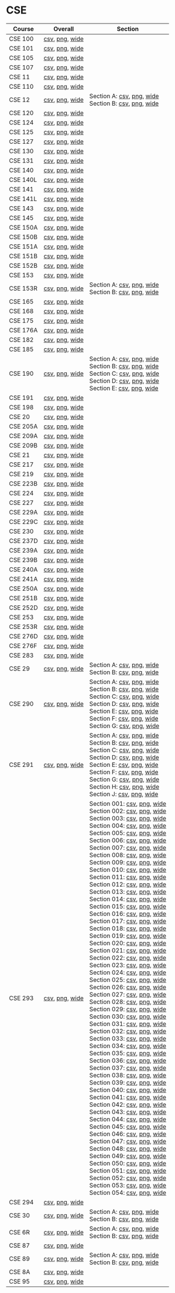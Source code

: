# CSE

| Course | Overall | Section |
| ------ | ------- | ------- |
| CSE 100 | [csv](https://github.com/UCSD-Historical-Enrollment-Data/2025Spring/blob/main/overall/CSE%20100.csv), [png](https://raw.githubusercontent.com/UCSD-Historical-Enrollment-Data/2025Spring/main/plot_overall/CSE%20100.png), [wide](https://raw.githubusercontent.com/UCSD-Historical-Enrollment-Data/2025Spring/main/plot_overall_wide/CSE%20100.png) |  |
| CSE 101 | [csv](https://github.com/UCSD-Historical-Enrollment-Data/2025Spring/blob/main/overall/CSE%20101.csv), [png](https://raw.githubusercontent.com/UCSD-Historical-Enrollment-Data/2025Spring/main/plot_overall/CSE%20101.png), [wide](https://raw.githubusercontent.com/UCSD-Historical-Enrollment-Data/2025Spring/main/plot_overall_wide/CSE%20101.png) |  |
| CSE 105 | [csv](https://github.com/UCSD-Historical-Enrollment-Data/2025Spring/blob/main/overall/CSE%20105.csv), [png](https://raw.githubusercontent.com/UCSD-Historical-Enrollment-Data/2025Spring/main/plot_overall/CSE%20105.png), [wide](https://raw.githubusercontent.com/UCSD-Historical-Enrollment-Data/2025Spring/main/plot_overall_wide/CSE%20105.png) |  |
| CSE 107 | [csv](https://github.com/UCSD-Historical-Enrollment-Data/2025Spring/blob/main/overall/CSE%20107.csv), [png](https://raw.githubusercontent.com/UCSD-Historical-Enrollment-Data/2025Spring/main/plot_overall/CSE%20107.png), [wide](https://raw.githubusercontent.com/UCSD-Historical-Enrollment-Data/2025Spring/main/plot_overall_wide/CSE%20107.png) |  |
| CSE 11 | [csv](https://github.com/UCSD-Historical-Enrollment-Data/2025Spring/blob/main/overall/CSE%2011.csv), [png](https://raw.githubusercontent.com/UCSD-Historical-Enrollment-Data/2025Spring/main/plot_overall/CSE%2011.png), [wide](https://raw.githubusercontent.com/UCSD-Historical-Enrollment-Data/2025Spring/main/plot_overall_wide/CSE%2011.png) |  |
| CSE 110 | [csv](https://github.com/UCSD-Historical-Enrollment-Data/2025Spring/blob/main/overall/CSE%20110.csv), [png](https://raw.githubusercontent.com/UCSD-Historical-Enrollment-Data/2025Spring/main/plot_overall/CSE%20110.png), [wide](https://raw.githubusercontent.com/UCSD-Historical-Enrollment-Data/2025Spring/main/plot_overall_wide/CSE%20110.png) |  |
| CSE 12 | [csv](https://github.com/UCSD-Historical-Enrollment-Data/2025Spring/blob/main/overall/CSE%2012.csv), [png](https://raw.githubusercontent.com/UCSD-Historical-Enrollment-Data/2025Spring/main/plot_overall/CSE%2012.png), [wide](https://raw.githubusercontent.com/UCSD-Historical-Enrollment-Data/2025Spring/main/plot_overall_wide/CSE%2012.png) | Section A: [csv](https://github.com/UCSD-Historical-Enrollment-Data/2025Spring/blob/main/section/CSE%2012_A.csv), [png](https://raw.githubusercontent.com/UCSD-Historical-Enrollment-Data/2025Spring/main/plot_section/CSE%2012_A.png), [wide](https://raw.githubusercontent.com/UCSD-Historical-Enrollment-Data/2025Spring/main/plot_section_wide/CSE%2012_A.png)<br>Section B: [csv](https://github.com/UCSD-Historical-Enrollment-Data/2025Spring/blob/main/section/CSE%2012_B.csv), [png](https://raw.githubusercontent.com/UCSD-Historical-Enrollment-Data/2025Spring/main/plot_section/CSE%2012_B.png), [wide](https://raw.githubusercontent.com/UCSD-Historical-Enrollment-Data/2025Spring/main/plot_section_wide/CSE%2012_B.png) |
| CSE 120 | [csv](https://github.com/UCSD-Historical-Enrollment-Data/2025Spring/blob/main/overall/CSE%20120.csv), [png](https://raw.githubusercontent.com/UCSD-Historical-Enrollment-Data/2025Spring/main/plot_overall/CSE%20120.png), [wide](https://raw.githubusercontent.com/UCSD-Historical-Enrollment-Data/2025Spring/main/plot_overall_wide/CSE%20120.png) |  |
| CSE 124 | [csv](https://github.com/UCSD-Historical-Enrollment-Data/2025Spring/blob/main/overall/CSE%20124.csv), [png](https://raw.githubusercontent.com/UCSD-Historical-Enrollment-Data/2025Spring/main/plot_overall/CSE%20124.png), [wide](https://raw.githubusercontent.com/UCSD-Historical-Enrollment-Data/2025Spring/main/plot_overall_wide/CSE%20124.png) |  |
| CSE 125 | [csv](https://github.com/UCSD-Historical-Enrollment-Data/2025Spring/blob/main/overall/CSE%20125.csv), [png](https://raw.githubusercontent.com/UCSD-Historical-Enrollment-Data/2025Spring/main/plot_overall/CSE%20125.png), [wide](https://raw.githubusercontent.com/UCSD-Historical-Enrollment-Data/2025Spring/main/plot_overall_wide/CSE%20125.png) |  |
| CSE 127 | [csv](https://github.com/UCSD-Historical-Enrollment-Data/2025Spring/blob/main/overall/CSE%20127.csv), [png](https://raw.githubusercontent.com/UCSD-Historical-Enrollment-Data/2025Spring/main/plot_overall/CSE%20127.png), [wide](https://raw.githubusercontent.com/UCSD-Historical-Enrollment-Data/2025Spring/main/plot_overall_wide/CSE%20127.png) |  |
| CSE 130 | [csv](https://github.com/UCSD-Historical-Enrollment-Data/2025Spring/blob/main/overall/CSE%20130.csv), [png](https://raw.githubusercontent.com/UCSD-Historical-Enrollment-Data/2025Spring/main/plot_overall/CSE%20130.png), [wide](https://raw.githubusercontent.com/UCSD-Historical-Enrollment-Data/2025Spring/main/plot_overall_wide/CSE%20130.png) |  |
| CSE 131 | [csv](https://github.com/UCSD-Historical-Enrollment-Data/2025Spring/blob/main/overall/CSE%20131.csv), [png](https://raw.githubusercontent.com/UCSD-Historical-Enrollment-Data/2025Spring/main/plot_overall/CSE%20131.png), [wide](https://raw.githubusercontent.com/UCSD-Historical-Enrollment-Data/2025Spring/main/plot_overall_wide/CSE%20131.png) |  |
| CSE 140 | [csv](https://github.com/UCSD-Historical-Enrollment-Data/2025Spring/blob/main/overall/CSE%20140.csv), [png](https://raw.githubusercontent.com/UCSD-Historical-Enrollment-Data/2025Spring/main/plot_overall/CSE%20140.png), [wide](https://raw.githubusercontent.com/UCSD-Historical-Enrollment-Data/2025Spring/main/plot_overall_wide/CSE%20140.png) |  |
| CSE 140L | [csv](https://github.com/UCSD-Historical-Enrollment-Data/2025Spring/blob/main/overall/CSE%20140L.csv), [png](https://raw.githubusercontent.com/UCSD-Historical-Enrollment-Data/2025Spring/main/plot_overall/CSE%20140L.png), [wide](https://raw.githubusercontent.com/UCSD-Historical-Enrollment-Data/2025Spring/main/plot_overall_wide/CSE%20140L.png) |  |
| CSE 141 | [csv](https://github.com/UCSD-Historical-Enrollment-Data/2025Spring/blob/main/overall/CSE%20141.csv), [png](https://raw.githubusercontent.com/UCSD-Historical-Enrollment-Data/2025Spring/main/plot_overall/CSE%20141.png), [wide](https://raw.githubusercontent.com/UCSD-Historical-Enrollment-Data/2025Spring/main/plot_overall_wide/CSE%20141.png) |  |
| CSE 141L | [csv](https://github.com/UCSD-Historical-Enrollment-Data/2025Spring/blob/main/overall/CSE%20141L.csv), [png](https://raw.githubusercontent.com/UCSD-Historical-Enrollment-Data/2025Spring/main/plot_overall/CSE%20141L.png), [wide](https://raw.githubusercontent.com/UCSD-Historical-Enrollment-Data/2025Spring/main/plot_overall_wide/CSE%20141L.png) |  |
| CSE 143 | [csv](https://github.com/UCSD-Historical-Enrollment-Data/2025Spring/blob/main/overall/CSE%20143.csv), [png](https://raw.githubusercontent.com/UCSD-Historical-Enrollment-Data/2025Spring/main/plot_overall/CSE%20143.png), [wide](https://raw.githubusercontent.com/UCSD-Historical-Enrollment-Data/2025Spring/main/plot_overall_wide/CSE%20143.png) |  |
| CSE 145 | [csv](https://github.com/UCSD-Historical-Enrollment-Data/2025Spring/blob/main/overall/CSE%20145.csv), [png](https://raw.githubusercontent.com/UCSD-Historical-Enrollment-Data/2025Spring/main/plot_overall/CSE%20145.png), [wide](https://raw.githubusercontent.com/UCSD-Historical-Enrollment-Data/2025Spring/main/plot_overall_wide/CSE%20145.png) |  |
| CSE 150A | [csv](https://github.com/UCSD-Historical-Enrollment-Data/2025Spring/blob/main/overall/CSE%20150A.csv), [png](https://raw.githubusercontent.com/UCSD-Historical-Enrollment-Data/2025Spring/main/plot_overall/CSE%20150A.png), [wide](https://raw.githubusercontent.com/UCSD-Historical-Enrollment-Data/2025Spring/main/plot_overall_wide/CSE%20150A.png) |  |
| CSE 150B | [csv](https://github.com/UCSD-Historical-Enrollment-Data/2025Spring/blob/main/overall/CSE%20150B.csv), [png](https://raw.githubusercontent.com/UCSD-Historical-Enrollment-Data/2025Spring/main/plot_overall/CSE%20150B.png), [wide](https://raw.githubusercontent.com/UCSD-Historical-Enrollment-Data/2025Spring/main/plot_overall_wide/CSE%20150B.png) |  |
| CSE 151A | [csv](https://github.com/UCSD-Historical-Enrollment-Data/2025Spring/blob/main/overall/CSE%20151A.csv), [png](https://raw.githubusercontent.com/UCSD-Historical-Enrollment-Data/2025Spring/main/plot_overall/CSE%20151A.png), [wide](https://raw.githubusercontent.com/UCSD-Historical-Enrollment-Data/2025Spring/main/plot_overall_wide/CSE%20151A.png) |  |
| CSE 151B | [csv](https://github.com/UCSD-Historical-Enrollment-Data/2025Spring/blob/main/overall/CSE%20151B.csv), [png](https://raw.githubusercontent.com/UCSD-Historical-Enrollment-Data/2025Spring/main/plot_overall/CSE%20151B.png), [wide](https://raw.githubusercontent.com/UCSD-Historical-Enrollment-Data/2025Spring/main/plot_overall_wide/CSE%20151B.png) |  |
| CSE 152B | [csv](https://github.com/UCSD-Historical-Enrollment-Data/2025Spring/blob/main/overall/CSE%20152B.csv), [png](https://raw.githubusercontent.com/UCSD-Historical-Enrollment-Data/2025Spring/main/plot_overall/CSE%20152B.png), [wide](https://raw.githubusercontent.com/UCSD-Historical-Enrollment-Data/2025Spring/main/plot_overall_wide/CSE%20152B.png) |  |
| CSE 153 | [csv](https://github.com/UCSD-Historical-Enrollment-Data/2025Spring/blob/main/overall/CSE%20153.csv), [png](https://raw.githubusercontent.com/UCSD-Historical-Enrollment-Data/2025Spring/main/plot_overall/CSE%20153.png), [wide](https://raw.githubusercontent.com/UCSD-Historical-Enrollment-Data/2025Spring/main/plot_overall_wide/CSE%20153.png) |  |
| CSE 153R | [csv](https://github.com/UCSD-Historical-Enrollment-Data/2025Spring/blob/main/overall/CSE%20153R.csv), [png](https://raw.githubusercontent.com/UCSD-Historical-Enrollment-Data/2025Spring/main/plot_overall/CSE%20153R.png), [wide](https://raw.githubusercontent.com/UCSD-Historical-Enrollment-Data/2025Spring/main/plot_overall_wide/CSE%20153R.png) | Section A: [csv](https://github.com/UCSD-Historical-Enrollment-Data/2025Spring/blob/main/section/CSE%20153R_A.csv), [png](https://raw.githubusercontent.com/UCSD-Historical-Enrollment-Data/2025Spring/main/plot_section/CSE%20153R_A.png), [wide](https://raw.githubusercontent.com/UCSD-Historical-Enrollment-Data/2025Spring/main/plot_section_wide/CSE%20153R_A.png)<br>Section B: [csv](https://github.com/UCSD-Historical-Enrollment-Data/2025Spring/blob/main/section/CSE%20153R_B.csv), [png](https://raw.githubusercontent.com/UCSD-Historical-Enrollment-Data/2025Spring/main/plot_section/CSE%20153R_B.png), [wide](https://raw.githubusercontent.com/UCSD-Historical-Enrollment-Data/2025Spring/main/plot_section_wide/CSE%20153R_B.png) |
| CSE 165 | [csv](https://github.com/UCSD-Historical-Enrollment-Data/2025Spring/blob/main/overall/CSE%20165.csv), [png](https://raw.githubusercontent.com/UCSD-Historical-Enrollment-Data/2025Spring/main/plot_overall/CSE%20165.png), [wide](https://raw.githubusercontent.com/UCSD-Historical-Enrollment-Data/2025Spring/main/plot_overall_wide/CSE%20165.png) |  |
| CSE 168 | [csv](https://github.com/UCSD-Historical-Enrollment-Data/2025Spring/blob/main/overall/CSE%20168.csv), [png](https://raw.githubusercontent.com/UCSD-Historical-Enrollment-Data/2025Spring/main/plot_overall/CSE%20168.png), [wide](https://raw.githubusercontent.com/UCSD-Historical-Enrollment-Data/2025Spring/main/plot_overall_wide/CSE%20168.png) |  |
| CSE 175 | [csv](https://github.com/UCSD-Historical-Enrollment-Data/2025Spring/blob/main/overall/CSE%20175.csv), [png](https://raw.githubusercontent.com/UCSD-Historical-Enrollment-Data/2025Spring/main/plot_overall/CSE%20175.png), [wide](https://raw.githubusercontent.com/UCSD-Historical-Enrollment-Data/2025Spring/main/plot_overall_wide/CSE%20175.png) |  |
| CSE 176A | [csv](https://github.com/UCSD-Historical-Enrollment-Data/2025Spring/blob/main/overall/CSE%20176A.csv), [png](https://raw.githubusercontent.com/UCSD-Historical-Enrollment-Data/2025Spring/main/plot_overall/CSE%20176A.png), [wide](https://raw.githubusercontent.com/UCSD-Historical-Enrollment-Data/2025Spring/main/plot_overall_wide/CSE%20176A.png) |  |
| CSE 182 | [csv](https://github.com/UCSD-Historical-Enrollment-Data/2025Spring/blob/main/overall/CSE%20182.csv), [png](https://raw.githubusercontent.com/UCSD-Historical-Enrollment-Data/2025Spring/main/plot_overall/CSE%20182.png), [wide](https://raw.githubusercontent.com/UCSD-Historical-Enrollment-Data/2025Spring/main/plot_overall_wide/CSE%20182.png) |  |
| CSE 185 | [csv](https://github.com/UCSD-Historical-Enrollment-Data/2025Spring/blob/main/overall/CSE%20185.csv), [png](https://raw.githubusercontent.com/UCSD-Historical-Enrollment-Data/2025Spring/main/plot_overall/CSE%20185.png), [wide](https://raw.githubusercontent.com/UCSD-Historical-Enrollment-Data/2025Spring/main/plot_overall_wide/CSE%20185.png) |  |
| CSE 190 | [csv](https://github.com/UCSD-Historical-Enrollment-Data/2025Spring/blob/main/overall/CSE%20190.csv), [png](https://raw.githubusercontent.com/UCSD-Historical-Enrollment-Data/2025Spring/main/plot_overall/CSE%20190.png), [wide](https://raw.githubusercontent.com/UCSD-Historical-Enrollment-Data/2025Spring/main/plot_overall_wide/CSE%20190.png) | Section A: [csv](https://github.com/UCSD-Historical-Enrollment-Data/2025Spring/blob/main/section/CSE%20190_A.csv), [png](https://raw.githubusercontent.com/UCSD-Historical-Enrollment-Data/2025Spring/main/plot_section/CSE%20190_A.png), [wide](https://raw.githubusercontent.com/UCSD-Historical-Enrollment-Data/2025Spring/main/plot_section_wide/CSE%20190_A.png)<br>Section B: [csv](https://github.com/UCSD-Historical-Enrollment-Data/2025Spring/blob/main/section/CSE%20190_B.csv), [png](https://raw.githubusercontent.com/UCSD-Historical-Enrollment-Data/2025Spring/main/plot_section/CSE%20190_B.png), [wide](https://raw.githubusercontent.com/UCSD-Historical-Enrollment-Data/2025Spring/main/plot_section_wide/CSE%20190_B.png)<br>Section C: [csv](https://github.com/UCSD-Historical-Enrollment-Data/2025Spring/blob/main/section/CSE%20190_C.csv), [png](https://raw.githubusercontent.com/UCSD-Historical-Enrollment-Data/2025Spring/main/plot_section/CSE%20190_C.png), [wide](https://raw.githubusercontent.com/UCSD-Historical-Enrollment-Data/2025Spring/main/plot_section_wide/CSE%20190_C.png)<br>Section D: [csv](https://github.com/UCSD-Historical-Enrollment-Data/2025Spring/blob/main/section/CSE%20190_D.csv), [png](https://raw.githubusercontent.com/UCSD-Historical-Enrollment-Data/2025Spring/main/plot_section/CSE%20190_D.png), [wide](https://raw.githubusercontent.com/UCSD-Historical-Enrollment-Data/2025Spring/main/plot_section_wide/CSE%20190_D.png)<br>Section E: [csv](https://github.com/UCSD-Historical-Enrollment-Data/2025Spring/blob/main/section/CSE%20190_E.csv), [png](https://raw.githubusercontent.com/UCSD-Historical-Enrollment-Data/2025Spring/main/plot_section/CSE%20190_E.png), [wide](https://raw.githubusercontent.com/UCSD-Historical-Enrollment-Data/2025Spring/main/plot_section_wide/CSE%20190_E.png) |
| CSE 191 | [csv](https://github.com/UCSD-Historical-Enrollment-Data/2025Spring/blob/main/overall/CSE%20191.csv), [png](https://raw.githubusercontent.com/UCSD-Historical-Enrollment-Data/2025Spring/main/plot_overall/CSE%20191.png), [wide](https://raw.githubusercontent.com/UCSD-Historical-Enrollment-Data/2025Spring/main/plot_overall_wide/CSE%20191.png) |  |
| CSE 198 | [csv](https://github.com/UCSD-Historical-Enrollment-Data/2025Spring/blob/main/overall/CSE%20198.csv), [png](https://raw.githubusercontent.com/UCSD-Historical-Enrollment-Data/2025Spring/main/plot_overall/CSE%20198.png), [wide](https://raw.githubusercontent.com/UCSD-Historical-Enrollment-Data/2025Spring/main/plot_overall_wide/CSE%20198.png) |  |
| CSE 20 | [csv](https://github.com/UCSD-Historical-Enrollment-Data/2025Spring/blob/main/overall/CSE%2020.csv), [png](https://raw.githubusercontent.com/UCSD-Historical-Enrollment-Data/2025Spring/main/plot_overall/CSE%2020.png), [wide](https://raw.githubusercontent.com/UCSD-Historical-Enrollment-Data/2025Spring/main/plot_overall_wide/CSE%2020.png) |  |
| CSE 205A | [csv](https://github.com/UCSD-Historical-Enrollment-Data/2025Spring/blob/main/overall/CSE%20205A.csv), [png](https://raw.githubusercontent.com/UCSD-Historical-Enrollment-Data/2025Spring/main/plot_overall/CSE%20205A.png), [wide](https://raw.githubusercontent.com/UCSD-Historical-Enrollment-Data/2025Spring/main/plot_overall_wide/CSE%20205A.png) |  |
| CSE 209A | [csv](https://github.com/UCSD-Historical-Enrollment-Data/2025Spring/blob/main/overall/CSE%20209A.csv), [png](https://raw.githubusercontent.com/UCSD-Historical-Enrollment-Data/2025Spring/main/plot_overall/CSE%20209A.png), [wide](https://raw.githubusercontent.com/UCSD-Historical-Enrollment-Data/2025Spring/main/plot_overall_wide/CSE%20209A.png) |  |
| CSE 209B | [csv](https://github.com/UCSD-Historical-Enrollment-Data/2025Spring/blob/main/overall/CSE%20209B.csv), [png](https://raw.githubusercontent.com/UCSD-Historical-Enrollment-Data/2025Spring/main/plot_overall/CSE%20209B.png), [wide](https://raw.githubusercontent.com/UCSD-Historical-Enrollment-Data/2025Spring/main/plot_overall_wide/CSE%20209B.png) |  |
| CSE 21 | [csv](https://github.com/UCSD-Historical-Enrollment-Data/2025Spring/blob/main/overall/CSE%2021.csv), [png](https://raw.githubusercontent.com/UCSD-Historical-Enrollment-Data/2025Spring/main/plot_overall/CSE%2021.png), [wide](https://raw.githubusercontent.com/UCSD-Historical-Enrollment-Data/2025Spring/main/plot_overall_wide/CSE%2021.png) |  |
| CSE 217 | [csv](https://github.com/UCSD-Historical-Enrollment-Data/2025Spring/blob/main/overall/CSE%20217.csv), [png](https://raw.githubusercontent.com/UCSD-Historical-Enrollment-Data/2025Spring/main/plot_overall/CSE%20217.png), [wide](https://raw.githubusercontent.com/UCSD-Historical-Enrollment-Data/2025Spring/main/plot_overall_wide/CSE%20217.png) |  |
| CSE 219 | [csv](https://github.com/UCSD-Historical-Enrollment-Data/2025Spring/blob/main/overall/CSE%20219.csv), [png](https://raw.githubusercontent.com/UCSD-Historical-Enrollment-Data/2025Spring/main/plot_overall/CSE%20219.png), [wide](https://raw.githubusercontent.com/UCSD-Historical-Enrollment-Data/2025Spring/main/plot_overall_wide/CSE%20219.png) |  |
| CSE 223B | [csv](https://github.com/UCSD-Historical-Enrollment-Data/2025Spring/blob/main/overall/CSE%20223B.csv), [png](https://raw.githubusercontent.com/UCSD-Historical-Enrollment-Data/2025Spring/main/plot_overall/CSE%20223B.png), [wide](https://raw.githubusercontent.com/UCSD-Historical-Enrollment-Data/2025Spring/main/plot_overall_wide/CSE%20223B.png) |  |
| CSE 224 | [csv](https://github.com/UCSD-Historical-Enrollment-Data/2025Spring/blob/main/overall/CSE%20224.csv), [png](https://raw.githubusercontent.com/UCSD-Historical-Enrollment-Data/2025Spring/main/plot_overall/CSE%20224.png), [wide](https://raw.githubusercontent.com/UCSD-Historical-Enrollment-Data/2025Spring/main/plot_overall_wide/CSE%20224.png) |  |
| CSE 227 | [csv](https://github.com/UCSD-Historical-Enrollment-Data/2025Spring/blob/main/overall/CSE%20227.csv), [png](https://raw.githubusercontent.com/UCSD-Historical-Enrollment-Data/2025Spring/main/plot_overall/CSE%20227.png), [wide](https://raw.githubusercontent.com/UCSD-Historical-Enrollment-Data/2025Spring/main/plot_overall_wide/CSE%20227.png) |  |
| CSE 229A | [csv](https://github.com/UCSD-Historical-Enrollment-Data/2025Spring/blob/main/overall/CSE%20229A.csv), [png](https://raw.githubusercontent.com/UCSD-Historical-Enrollment-Data/2025Spring/main/plot_overall/CSE%20229A.png), [wide](https://raw.githubusercontent.com/UCSD-Historical-Enrollment-Data/2025Spring/main/plot_overall_wide/CSE%20229A.png) |  |
| CSE 229C | [csv](https://github.com/UCSD-Historical-Enrollment-Data/2025Spring/blob/main/overall/CSE%20229C.csv), [png](https://raw.githubusercontent.com/UCSD-Historical-Enrollment-Data/2025Spring/main/plot_overall/CSE%20229C.png), [wide](https://raw.githubusercontent.com/UCSD-Historical-Enrollment-Data/2025Spring/main/plot_overall_wide/CSE%20229C.png) |  |
| CSE 230 | [csv](https://github.com/UCSD-Historical-Enrollment-Data/2025Spring/blob/main/overall/CSE%20230.csv), [png](https://raw.githubusercontent.com/UCSD-Historical-Enrollment-Data/2025Spring/main/plot_overall/CSE%20230.png), [wide](https://raw.githubusercontent.com/UCSD-Historical-Enrollment-Data/2025Spring/main/plot_overall_wide/CSE%20230.png) |  |
| CSE 237D | [csv](https://github.com/UCSD-Historical-Enrollment-Data/2025Spring/blob/main/overall/CSE%20237D.csv), [png](https://raw.githubusercontent.com/UCSD-Historical-Enrollment-Data/2025Spring/main/plot_overall/CSE%20237D.png), [wide](https://raw.githubusercontent.com/UCSD-Historical-Enrollment-Data/2025Spring/main/plot_overall_wide/CSE%20237D.png) |  |
| CSE 239A | [csv](https://github.com/UCSD-Historical-Enrollment-Data/2025Spring/blob/main/overall/CSE%20239A.csv), [png](https://raw.githubusercontent.com/UCSD-Historical-Enrollment-Data/2025Spring/main/plot_overall/CSE%20239A.png), [wide](https://raw.githubusercontent.com/UCSD-Historical-Enrollment-Data/2025Spring/main/plot_overall_wide/CSE%20239A.png) |  |
| CSE 239B | [csv](https://github.com/UCSD-Historical-Enrollment-Data/2025Spring/blob/main/overall/CSE%20239B.csv), [png](https://raw.githubusercontent.com/UCSD-Historical-Enrollment-Data/2025Spring/main/plot_overall/CSE%20239B.png), [wide](https://raw.githubusercontent.com/UCSD-Historical-Enrollment-Data/2025Spring/main/plot_overall_wide/CSE%20239B.png) |  |
| CSE 240A | [csv](https://github.com/UCSD-Historical-Enrollment-Data/2025Spring/blob/main/overall/CSE%20240A.csv), [png](https://raw.githubusercontent.com/UCSD-Historical-Enrollment-Data/2025Spring/main/plot_overall/CSE%20240A.png), [wide](https://raw.githubusercontent.com/UCSD-Historical-Enrollment-Data/2025Spring/main/plot_overall_wide/CSE%20240A.png) |  |
| CSE 241A | [csv](https://github.com/UCSD-Historical-Enrollment-Data/2025Spring/blob/main/overall/CSE%20241A.csv), [png](https://raw.githubusercontent.com/UCSD-Historical-Enrollment-Data/2025Spring/main/plot_overall/CSE%20241A.png), [wide](https://raw.githubusercontent.com/UCSD-Historical-Enrollment-Data/2025Spring/main/plot_overall_wide/CSE%20241A.png) |  |
| CSE 250A | [csv](https://github.com/UCSD-Historical-Enrollment-Data/2025Spring/blob/main/overall/CSE%20250A.csv), [png](https://raw.githubusercontent.com/UCSD-Historical-Enrollment-Data/2025Spring/main/plot_overall/CSE%20250A.png), [wide](https://raw.githubusercontent.com/UCSD-Historical-Enrollment-Data/2025Spring/main/plot_overall_wide/CSE%20250A.png) |  |
| CSE 251B | [csv](https://github.com/UCSD-Historical-Enrollment-Data/2025Spring/blob/main/overall/CSE%20251B.csv), [png](https://raw.githubusercontent.com/UCSD-Historical-Enrollment-Data/2025Spring/main/plot_overall/CSE%20251B.png), [wide](https://raw.githubusercontent.com/UCSD-Historical-Enrollment-Data/2025Spring/main/plot_overall_wide/CSE%20251B.png) |  |
| CSE 252D | [csv](https://github.com/UCSD-Historical-Enrollment-Data/2025Spring/blob/main/overall/CSE%20252D.csv), [png](https://raw.githubusercontent.com/UCSD-Historical-Enrollment-Data/2025Spring/main/plot_overall/CSE%20252D.png), [wide](https://raw.githubusercontent.com/UCSD-Historical-Enrollment-Data/2025Spring/main/plot_overall_wide/CSE%20252D.png) |  |
| CSE 253 | [csv](https://github.com/UCSD-Historical-Enrollment-Data/2025Spring/blob/main/overall/CSE%20253.csv), [png](https://raw.githubusercontent.com/UCSD-Historical-Enrollment-Data/2025Spring/main/plot_overall/CSE%20253.png), [wide](https://raw.githubusercontent.com/UCSD-Historical-Enrollment-Data/2025Spring/main/plot_overall_wide/CSE%20253.png) |  |
| CSE 253R | [csv](https://github.com/UCSD-Historical-Enrollment-Data/2025Spring/blob/main/overall/CSE%20253R.csv), [png](https://raw.githubusercontent.com/UCSD-Historical-Enrollment-Data/2025Spring/main/plot_overall/CSE%20253R.png), [wide](https://raw.githubusercontent.com/UCSD-Historical-Enrollment-Data/2025Spring/main/plot_overall_wide/CSE%20253R.png) |  |
| CSE 276D | [csv](https://github.com/UCSD-Historical-Enrollment-Data/2025Spring/blob/main/overall/CSE%20276D.csv), [png](https://raw.githubusercontent.com/UCSD-Historical-Enrollment-Data/2025Spring/main/plot_overall/CSE%20276D.png), [wide](https://raw.githubusercontent.com/UCSD-Historical-Enrollment-Data/2025Spring/main/plot_overall_wide/CSE%20276D.png) |  |
| CSE 276F | [csv](https://github.com/UCSD-Historical-Enrollment-Data/2025Spring/blob/main/overall/CSE%20276F.csv), [png](https://raw.githubusercontent.com/UCSD-Historical-Enrollment-Data/2025Spring/main/plot_overall/CSE%20276F.png), [wide](https://raw.githubusercontent.com/UCSD-Historical-Enrollment-Data/2025Spring/main/plot_overall_wide/CSE%20276F.png) |  |
| CSE 283 | [csv](https://github.com/UCSD-Historical-Enrollment-Data/2025Spring/blob/main/overall/CSE%20283.csv), [png](https://raw.githubusercontent.com/UCSD-Historical-Enrollment-Data/2025Spring/main/plot_overall/CSE%20283.png), [wide](https://raw.githubusercontent.com/UCSD-Historical-Enrollment-Data/2025Spring/main/plot_overall_wide/CSE%20283.png) |  |
| CSE 29 | [csv](https://github.com/UCSD-Historical-Enrollment-Data/2025Spring/blob/main/overall/CSE%2029.csv), [png](https://raw.githubusercontent.com/UCSD-Historical-Enrollment-Data/2025Spring/main/plot_overall/CSE%2029.png), [wide](https://raw.githubusercontent.com/UCSD-Historical-Enrollment-Data/2025Spring/main/plot_overall_wide/CSE%2029.png) | Section A: [csv](https://github.com/UCSD-Historical-Enrollment-Data/2025Spring/blob/main/section/CSE%2029_A.csv), [png](https://raw.githubusercontent.com/UCSD-Historical-Enrollment-Data/2025Spring/main/plot_section/CSE%2029_A.png), [wide](https://raw.githubusercontent.com/UCSD-Historical-Enrollment-Data/2025Spring/main/plot_section_wide/CSE%2029_A.png)<br>Section B: [csv](https://github.com/UCSD-Historical-Enrollment-Data/2025Spring/blob/main/section/CSE%2029_B.csv), [png](https://raw.githubusercontent.com/UCSD-Historical-Enrollment-Data/2025Spring/main/plot_section/CSE%2029_B.png), [wide](https://raw.githubusercontent.com/UCSD-Historical-Enrollment-Data/2025Spring/main/plot_section_wide/CSE%2029_B.png) |
| CSE 290 | [csv](https://github.com/UCSD-Historical-Enrollment-Data/2025Spring/blob/main/overall/CSE%20290.csv), [png](https://raw.githubusercontent.com/UCSD-Historical-Enrollment-Data/2025Spring/main/plot_overall/CSE%20290.png), [wide](https://raw.githubusercontent.com/UCSD-Historical-Enrollment-Data/2025Spring/main/plot_overall_wide/CSE%20290.png) | Section A: [csv](https://github.com/UCSD-Historical-Enrollment-Data/2025Spring/blob/main/section/CSE%20290_A.csv), [png](https://raw.githubusercontent.com/UCSD-Historical-Enrollment-Data/2025Spring/main/plot_section/CSE%20290_A.png), [wide](https://raw.githubusercontent.com/UCSD-Historical-Enrollment-Data/2025Spring/main/plot_section_wide/CSE%20290_A.png)<br>Section B: [csv](https://github.com/UCSD-Historical-Enrollment-Data/2025Spring/blob/main/section/CSE%20290_B.csv), [png](https://raw.githubusercontent.com/UCSD-Historical-Enrollment-Data/2025Spring/main/plot_section/CSE%20290_B.png), [wide](https://raw.githubusercontent.com/UCSD-Historical-Enrollment-Data/2025Spring/main/plot_section_wide/CSE%20290_B.png)<br>Section C: [csv](https://github.com/UCSD-Historical-Enrollment-Data/2025Spring/blob/main/section/CSE%20290_C.csv), [png](https://raw.githubusercontent.com/UCSD-Historical-Enrollment-Data/2025Spring/main/plot_section/CSE%20290_C.png), [wide](https://raw.githubusercontent.com/UCSD-Historical-Enrollment-Data/2025Spring/main/plot_section_wide/CSE%20290_C.png)<br>Section D: [csv](https://github.com/UCSD-Historical-Enrollment-Data/2025Spring/blob/main/section/CSE%20290_D.csv), [png](https://raw.githubusercontent.com/UCSD-Historical-Enrollment-Data/2025Spring/main/plot_section/CSE%20290_D.png), [wide](https://raw.githubusercontent.com/UCSD-Historical-Enrollment-Data/2025Spring/main/plot_section_wide/CSE%20290_D.png)<br>Section E: [csv](https://github.com/UCSD-Historical-Enrollment-Data/2025Spring/blob/main/section/CSE%20290_E.csv), [png](https://raw.githubusercontent.com/UCSD-Historical-Enrollment-Data/2025Spring/main/plot_section/CSE%20290_E.png), [wide](https://raw.githubusercontent.com/UCSD-Historical-Enrollment-Data/2025Spring/main/plot_section_wide/CSE%20290_E.png)<br>Section F: [csv](https://github.com/UCSD-Historical-Enrollment-Data/2025Spring/blob/main/section/CSE%20290_F.csv), [png](https://raw.githubusercontent.com/UCSD-Historical-Enrollment-Data/2025Spring/main/plot_section/CSE%20290_F.png), [wide](https://raw.githubusercontent.com/UCSD-Historical-Enrollment-Data/2025Spring/main/plot_section_wide/CSE%20290_F.png)<br>Section G: [csv](https://github.com/UCSD-Historical-Enrollment-Data/2025Spring/blob/main/section/CSE%20290_G.csv), [png](https://raw.githubusercontent.com/UCSD-Historical-Enrollment-Data/2025Spring/main/plot_section/CSE%20290_G.png), [wide](https://raw.githubusercontent.com/UCSD-Historical-Enrollment-Data/2025Spring/main/plot_section_wide/CSE%20290_G.png) |
| CSE 291 | [csv](https://github.com/UCSD-Historical-Enrollment-Data/2025Spring/blob/main/overall/CSE%20291.csv), [png](https://raw.githubusercontent.com/UCSD-Historical-Enrollment-Data/2025Spring/main/plot_overall/CSE%20291.png), [wide](https://raw.githubusercontent.com/UCSD-Historical-Enrollment-Data/2025Spring/main/plot_overall_wide/CSE%20291.png) | Section A: [csv](https://github.com/UCSD-Historical-Enrollment-Data/2025Spring/blob/main/section/CSE%20291_A.csv), [png](https://raw.githubusercontent.com/UCSD-Historical-Enrollment-Data/2025Spring/main/plot_section/CSE%20291_A.png), [wide](https://raw.githubusercontent.com/UCSD-Historical-Enrollment-Data/2025Spring/main/plot_section_wide/CSE%20291_A.png)<br>Section B: [csv](https://github.com/UCSD-Historical-Enrollment-Data/2025Spring/blob/main/section/CSE%20291_B.csv), [png](https://raw.githubusercontent.com/UCSD-Historical-Enrollment-Data/2025Spring/main/plot_section/CSE%20291_B.png), [wide](https://raw.githubusercontent.com/UCSD-Historical-Enrollment-Data/2025Spring/main/plot_section_wide/CSE%20291_B.png)<br>Section C: [csv](https://github.com/UCSD-Historical-Enrollment-Data/2025Spring/blob/main/section/CSE%20291_C.csv), [png](https://raw.githubusercontent.com/UCSD-Historical-Enrollment-Data/2025Spring/main/plot_section/CSE%20291_C.png), [wide](https://raw.githubusercontent.com/UCSD-Historical-Enrollment-Data/2025Spring/main/plot_section_wide/CSE%20291_C.png)<br>Section D: [csv](https://github.com/UCSD-Historical-Enrollment-Data/2025Spring/blob/main/section/CSE%20291_D.csv), [png](https://raw.githubusercontent.com/UCSD-Historical-Enrollment-Data/2025Spring/main/plot_section/CSE%20291_D.png), [wide](https://raw.githubusercontent.com/UCSD-Historical-Enrollment-Data/2025Spring/main/plot_section_wide/CSE%20291_D.png)<br>Section E: [csv](https://github.com/UCSD-Historical-Enrollment-Data/2025Spring/blob/main/section/CSE%20291_E.csv), [png](https://raw.githubusercontent.com/UCSD-Historical-Enrollment-Data/2025Spring/main/plot_section/CSE%20291_E.png), [wide](https://raw.githubusercontent.com/UCSD-Historical-Enrollment-Data/2025Spring/main/plot_section_wide/CSE%20291_E.png)<br>Section F: [csv](https://github.com/UCSD-Historical-Enrollment-Data/2025Spring/blob/main/section/CSE%20291_F.csv), [png](https://raw.githubusercontent.com/UCSD-Historical-Enrollment-Data/2025Spring/main/plot_section/CSE%20291_F.png), [wide](https://raw.githubusercontent.com/UCSD-Historical-Enrollment-Data/2025Spring/main/plot_section_wide/CSE%20291_F.png)<br>Section G: [csv](https://github.com/UCSD-Historical-Enrollment-Data/2025Spring/blob/main/section/CSE%20291_G.csv), [png](https://raw.githubusercontent.com/UCSD-Historical-Enrollment-Data/2025Spring/main/plot_section/CSE%20291_G.png), [wide](https://raw.githubusercontent.com/UCSD-Historical-Enrollment-Data/2025Spring/main/plot_section_wide/CSE%20291_G.png)<br>Section H: [csv](https://github.com/UCSD-Historical-Enrollment-Data/2025Spring/blob/main/section/CSE%20291_H.csv), [png](https://raw.githubusercontent.com/UCSD-Historical-Enrollment-Data/2025Spring/main/plot_section/CSE%20291_H.png), [wide](https://raw.githubusercontent.com/UCSD-Historical-Enrollment-Data/2025Spring/main/plot_section_wide/CSE%20291_H.png)<br>Section J: [csv](https://github.com/UCSD-Historical-Enrollment-Data/2025Spring/blob/main/section/CSE%20291_J.csv), [png](https://raw.githubusercontent.com/UCSD-Historical-Enrollment-Data/2025Spring/main/plot_section/CSE%20291_J.png), [wide](https://raw.githubusercontent.com/UCSD-Historical-Enrollment-Data/2025Spring/main/plot_section_wide/CSE%20291_J.png) |
| CSE 293 | [csv](https://github.com/UCSD-Historical-Enrollment-Data/2025Spring/blob/main/overall/CSE%20293.csv), [png](https://raw.githubusercontent.com/UCSD-Historical-Enrollment-Data/2025Spring/main/plot_overall/CSE%20293.png), [wide](https://raw.githubusercontent.com/UCSD-Historical-Enrollment-Data/2025Spring/main/plot_overall_wide/CSE%20293.png) | Section 001: [csv](https://github.com/UCSD-Historical-Enrollment-Data/2025Spring/blob/main/section/CSE%20293_001.csv), [png](https://raw.githubusercontent.com/UCSD-Historical-Enrollment-Data/2025Spring/main/plot_section/CSE%20293_001.png), [wide](https://raw.githubusercontent.com/UCSD-Historical-Enrollment-Data/2025Spring/main/plot_section_wide/CSE%20293_001.png)<br>Section 002: [csv](https://github.com/UCSD-Historical-Enrollment-Data/2025Spring/blob/main/section/CSE%20293_002.csv), [png](https://raw.githubusercontent.com/UCSD-Historical-Enrollment-Data/2025Spring/main/plot_section/CSE%20293_002.png), [wide](https://raw.githubusercontent.com/UCSD-Historical-Enrollment-Data/2025Spring/main/plot_section_wide/CSE%20293_002.png)<br>Section 003: [csv](https://github.com/UCSD-Historical-Enrollment-Data/2025Spring/blob/main/section/CSE%20293_003.csv), [png](https://raw.githubusercontent.com/UCSD-Historical-Enrollment-Data/2025Spring/main/plot_section/CSE%20293_003.png), [wide](https://raw.githubusercontent.com/UCSD-Historical-Enrollment-Data/2025Spring/main/plot_section_wide/CSE%20293_003.png)<br>Section 004: [csv](https://github.com/UCSD-Historical-Enrollment-Data/2025Spring/blob/main/section/CSE%20293_004.csv), [png](https://raw.githubusercontent.com/UCSD-Historical-Enrollment-Data/2025Spring/main/plot_section/CSE%20293_004.png), [wide](https://raw.githubusercontent.com/UCSD-Historical-Enrollment-Data/2025Spring/main/plot_section_wide/CSE%20293_004.png)<br>Section 005: [csv](https://github.com/UCSD-Historical-Enrollment-Data/2025Spring/blob/main/section/CSE%20293_005.csv), [png](https://raw.githubusercontent.com/UCSD-Historical-Enrollment-Data/2025Spring/main/plot_section/CSE%20293_005.png), [wide](https://raw.githubusercontent.com/UCSD-Historical-Enrollment-Data/2025Spring/main/plot_section_wide/CSE%20293_005.png)<br>Section 006: [csv](https://github.com/UCSD-Historical-Enrollment-Data/2025Spring/blob/main/section/CSE%20293_006.csv), [png](https://raw.githubusercontent.com/UCSD-Historical-Enrollment-Data/2025Spring/main/plot_section/CSE%20293_006.png), [wide](https://raw.githubusercontent.com/UCSD-Historical-Enrollment-Data/2025Spring/main/plot_section_wide/CSE%20293_006.png)<br>Section 007: [csv](https://github.com/UCSD-Historical-Enrollment-Data/2025Spring/blob/main/section/CSE%20293_007.csv), [png](https://raw.githubusercontent.com/UCSD-Historical-Enrollment-Data/2025Spring/main/plot_section/CSE%20293_007.png), [wide](https://raw.githubusercontent.com/UCSD-Historical-Enrollment-Data/2025Spring/main/plot_section_wide/CSE%20293_007.png)<br>Section 008: [csv](https://github.com/UCSD-Historical-Enrollment-Data/2025Spring/blob/main/section/CSE%20293_008.csv), [png](https://raw.githubusercontent.com/UCSD-Historical-Enrollment-Data/2025Spring/main/plot_section/CSE%20293_008.png), [wide](https://raw.githubusercontent.com/UCSD-Historical-Enrollment-Data/2025Spring/main/plot_section_wide/CSE%20293_008.png)<br>Section 009: [csv](https://github.com/UCSD-Historical-Enrollment-Data/2025Spring/blob/main/section/CSE%20293_009.csv), [png](https://raw.githubusercontent.com/UCSD-Historical-Enrollment-Data/2025Spring/main/plot_section/CSE%20293_009.png), [wide](https://raw.githubusercontent.com/UCSD-Historical-Enrollment-Data/2025Spring/main/plot_section_wide/CSE%20293_009.png)<br>Section 010: [csv](https://github.com/UCSD-Historical-Enrollment-Data/2025Spring/blob/main/section/CSE%20293_010.csv), [png](https://raw.githubusercontent.com/UCSD-Historical-Enrollment-Data/2025Spring/main/plot_section/CSE%20293_010.png), [wide](https://raw.githubusercontent.com/UCSD-Historical-Enrollment-Data/2025Spring/main/plot_section_wide/CSE%20293_010.png)<br>Section 011: [csv](https://github.com/UCSD-Historical-Enrollment-Data/2025Spring/blob/main/section/CSE%20293_011.csv), [png](https://raw.githubusercontent.com/UCSD-Historical-Enrollment-Data/2025Spring/main/plot_section/CSE%20293_011.png), [wide](https://raw.githubusercontent.com/UCSD-Historical-Enrollment-Data/2025Spring/main/plot_section_wide/CSE%20293_011.png)<br>Section 012: [csv](https://github.com/UCSD-Historical-Enrollment-Data/2025Spring/blob/main/section/CSE%20293_012.csv), [png](https://raw.githubusercontent.com/UCSD-Historical-Enrollment-Data/2025Spring/main/plot_section/CSE%20293_012.png), [wide](https://raw.githubusercontent.com/UCSD-Historical-Enrollment-Data/2025Spring/main/plot_section_wide/CSE%20293_012.png)<br>Section 013: [csv](https://github.com/UCSD-Historical-Enrollment-Data/2025Spring/blob/main/section/CSE%20293_013.csv), [png](https://raw.githubusercontent.com/UCSD-Historical-Enrollment-Data/2025Spring/main/plot_section/CSE%20293_013.png), [wide](https://raw.githubusercontent.com/UCSD-Historical-Enrollment-Data/2025Spring/main/plot_section_wide/CSE%20293_013.png)<br>Section 014: [csv](https://github.com/UCSD-Historical-Enrollment-Data/2025Spring/blob/main/section/CSE%20293_014.csv), [png](https://raw.githubusercontent.com/UCSD-Historical-Enrollment-Data/2025Spring/main/plot_section/CSE%20293_014.png), [wide](https://raw.githubusercontent.com/UCSD-Historical-Enrollment-Data/2025Spring/main/plot_section_wide/CSE%20293_014.png)<br>Section 015: [csv](https://github.com/UCSD-Historical-Enrollment-Data/2025Spring/blob/main/section/CSE%20293_015.csv), [png](https://raw.githubusercontent.com/UCSD-Historical-Enrollment-Data/2025Spring/main/plot_section/CSE%20293_015.png), [wide](https://raw.githubusercontent.com/UCSD-Historical-Enrollment-Data/2025Spring/main/plot_section_wide/CSE%20293_015.png)<br>Section 016: [csv](https://github.com/UCSD-Historical-Enrollment-Data/2025Spring/blob/main/section/CSE%20293_016.csv), [png](https://raw.githubusercontent.com/UCSD-Historical-Enrollment-Data/2025Spring/main/plot_section/CSE%20293_016.png), [wide](https://raw.githubusercontent.com/UCSD-Historical-Enrollment-Data/2025Spring/main/plot_section_wide/CSE%20293_016.png)<br>Section 017: [csv](https://github.com/UCSD-Historical-Enrollment-Data/2025Spring/blob/main/section/CSE%20293_017.csv), [png](https://raw.githubusercontent.com/UCSD-Historical-Enrollment-Data/2025Spring/main/plot_section/CSE%20293_017.png), [wide](https://raw.githubusercontent.com/UCSD-Historical-Enrollment-Data/2025Spring/main/plot_section_wide/CSE%20293_017.png)<br>Section 018: [csv](https://github.com/UCSD-Historical-Enrollment-Data/2025Spring/blob/main/section/CSE%20293_018.csv), [png](https://raw.githubusercontent.com/UCSD-Historical-Enrollment-Data/2025Spring/main/plot_section/CSE%20293_018.png), [wide](https://raw.githubusercontent.com/UCSD-Historical-Enrollment-Data/2025Spring/main/plot_section_wide/CSE%20293_018.png)<br>Section 019: [csv](https://github.com/UCSD-Historical-Enrollment-Data/2025Spring/blob/main/section/CSE%20293_019.csv), [png](https://raw.githubusercontent.com/UCSD-Historical-Enrollment-Data/2025Spring/main/plot_section/CSE%20293_019.png), [wide](https://raw.githubusercontent.com/UCSD-Historical-Enrollment-Data/2025Spring/main/plot_section_wide/CSE%20293_019.png)<br>Section 020: [csv](https://github.com/UCSD-Historical-Enrollment-Data/2025Spring/blob/main/section/CSE%20293_020.csv), [png](https://raw.githubusercontent.com/UCSD-Historical-Enrollment-Data/2025Spring/main/plot_section/CSE%20293_020.png), [wide](https://raw.githubusercontent.com/UCSD-Historical-Enrollment-Data/2025Spring/main/plot_section_wide/CSE%20293_020.png)<br>Section 021: [csv](https://github.com/UCSD-Historical-Enrollment-Data/2025Spring/blob/main/section/CSE%20293_021.csv), [png](https://raw.githubusercontent.com/UCSD-Historical-Enrollment-Data/2025Spring/main/plot_section/CSE%20293_021.png), [wide](https://raw.githubusercontent.com/UCSD-Historical-Enrollment-Data/2025Spring/main/plot_section_wide/CSE%20293_021.png)<br>Section 022: [csv](https://github.com/UCSD-Historical-Enrollment-Data/2025Spring/blob/main/section/CSE%20293_022.csv), [png](https://raw.githubusercontent.com/UCSD-Historical-Enrollment-Data/2025Spring/main/plot_section/CSE%20293_022.png), [wide](https://raw.githubusercontent.com/UCSD-Historical-Enrollment-Data/2025Spring/main/plot_section_wide/CSE%20293_022.png)<br>Section 023: [csv](https://github.com/UCSD-Historical-Enrollment-Data/2025Spring/blob/main/section/CSE%20293_023.csv), [png](https://raw.githubusercontent.com/UCSD-Historical-Enrollment-Data/2025Spring/main/plot_section/CSE%20293_023.png), [wide](https://raw.githubusercontent.com/UCSD-Historical-Enrollment-Data/2025Spring/main/plot_section_wide/CSE%20293_023.png)<br>Section 024: [csv](https://github.com/UCSD-Historical-Enrollment-Data/2025Spring/blob/main/section/CSE%20293_024.csv), [png](https://raw.githubusercontent.com/UCSD-Historical-Enrollment-Data/2025Spring/main/plot_section/CSE%20293_024.png), [wide](https://raw.githubusercontent.com/UCSD-Historical-Enrollment-Data/2025Spring/main/plot_section_wide/CSE%20293_024.png)<br>Section 025: [csv](https://github.com/UCSD-Historical-Enrollment-Data/2025Spring/blob/main/section/CSE%20293_025.csv), [png](https://raw.githubusercontent.com/UCSD-Historical-Enrollment-Data/2025Spring/main/plot_section/CSE%20293_025.png), [wide](https://raw.githubusercontent.com/UCSD-Historical-Enrollment-Data/2025Spring/main/plot_section_wide/CSE%20293_025.png)<br>Section 026: [csv](https://github.com/UCSD-Historical-Enrollment-Data/2025Spring/blob/main/section/CSE%20293_026.csv), [png](https://raw.githubusercontent.com/UCSD-Historical-Enrollment-Data/2025Spring/main/plot_section/CSE%20293_026.png), [wide](https://raw.githubusercontent.com/UCSD-Historical-Enrollment-Data/2025Spring/main/plot_section_wide/CSE%20293_026.png)<br>Section 027: [csv](https://github.com/UCSD-Historical-Enrollment-Data/2025Spring/blob/main/section/CSE%20293_027.csv), [png](https://raw.githubusercontent.com/UCSD-Historical-Enrollment-Data/2025Spring/main/plot_section/CSE%20293_027.png), [wide](https://raw.githubusercontent.com/UCSD-Historical-Enrollment-Data/2025Spring/main/plot_section_wide/CSE%20293_027.png)<br>Section 028: [csv](https://github.com/UCSD-Historical-Enrollment-Data/2025Spring/blob/main/section/CSE%20293_028.csv), [png](https://raw.githubusercontent.com/UCSD-Historical-Enrollment-Data/2025Spring/main/plot_section/CSE%20293_028.png), [wide](https://raw.githubusercontent.com/UCSD-Historical-Enrollment-Data/2025Spring/main/plot_section_wide/CSE%20293_028.png)<br>Section 029: [csv](https://github.com/UCSD-Historical-Enrollment-Data/2025Spring/blob/main/section/CSE%20293_029.csv), [png](https://raw.githubusercontent.com/UCSD-Historical-Enrollment-Data/2025Spring/main/plot_section/CSE%20293_029.png), [wide](https://raw.githubusercontent.com/UCSD-Historical-Enrollment-Data/2025Spring/main/plot_section_wide/CSE%20293_029.png)<br>Section 030: [csv](https://github.com/UCSD-Historical-Enrollment-Data/2025Spring/blob/main/section/CSE%20293_030.csv), [png](https://raw.githubusercontent.com/UCSD-Historical-Enrollment-Data/2025Spring/main/plot_section/CSE%20293_030.png), [wide](https://raw.githubusercontent.com/UCSD-Historical-Enrollment-Data/2025Spring/main/plot_section_wide/CSE%20293_030.png)<br>Section 031: [csv](https://github.com/UCSD-Historical-Enrollment-Data/2025Spring/blob/main/section/CSE%20293_031.csv), [png](https://raw.githubusercontent.com/UCSD-Historical-Enrollment-Data/2025Spring/main/plot_section/CSE%20293_031.png), [wide](https://raw.githubusercontent.com/UCSD-Historical-Enrollment-Data/2025Spring/main/plot_section_wide/CSE%20293_031.png)<br>Section 032: [csv](https://github.com/UCSD-Historical-Enrollment-Data/2025Spring/blob/main/section/CSE%20293_032.csv), [png](https://raw.githubusercontent.com/UCSD-Historical-Enrollment-Data/2025Spring/main/plot_section/CSE%20293_032.png), [wide](https://raw.githubusercontent.com/UCSD-Historical-Enrollment-Data/2025Spring/main/plot_section_wide/CSE%20293_032.png)<br>Section 033: [csv](https://github.com/UCSD-Historical-Enrollment-Data/2025Spring/blob/main/section/CSE%20293_033.csv), [png](https://raw.githubusercontent.com/UCSD-Historical-Enrollment-Data/2025Spring/main/plot_section/CSE%20293_033.png), [wide](https://raw.githubusercontent.com/UCSD-Historical-Enrollment-Data/2025Spring/main/plot_section_wide/CSE%20293_033.png)<br>Section 034: [csv](https://github.com/UCSD-Historical-Enrollment-Data/2025Spring/blob/main/section/CSE%20293_034.csv), [png](https://raw.githubusercontent.com/UCSD-Historical-Enrollment-Data/2025Spring/main/plot_section/CSE%20293_034.png), [wide](https://raw.githubusercontent.com/UCSD-Historical-Enrollment-Data/2025Spring/main/plot_section_wide/CSE%20293_034.png)<br>Section 035: [csv](https://github.com/UCSD-Historical-Enrollment-Data/2025Spring/blob/main/section/CSE%20293_035.csv), [png](https://raw.githubusercontent.com/UCSD-Historical-Enrollment-Data/2025Spring/main/plot_section/CSE%20293_035.png), [wide](https://raw.githubusercontent.com/UCSD-Historical-Enrollment-Data/2025Spring/main/plot_section_wide/CSE%20293_035.png)<br>Section 036: [csv](https://github.com/UCSD-Historical-Enrollment-Data/2025Spring/blob/main/section/CSE%20293_036.csv), [png](https://raw.githubusercontent.com/UCSD-Historical-Enrollment-Data/2025Spring/main/plot_section/CSE%20293_036.png), [wide](https://raw.githubusercontent.com/UCSD-Historical-Enrollment-Data/2025Spring/main/plot_section_wide/CSE%20293_036.png)<br>Section 037: [csv](https://github.com/UCSD-Historical-Enrollment-Data/2025Spring/blob/main/section/CSE%20293_037.csv), [png](https://raw.githubusercontent.com/UCSD-Historical-Enrollment-Data/2025Spring/main/plot_section/CSE%20293_037.png), [wide](https://raw.githubusercontent.com/UCSD-Historical-Enrollment-Data/2025Spring/main/plot_section_wide/CSE%20293_037.png)<br>Section 038: [csv](https://github.com/UCSD-Historical-Enrollment-Data/2025Spring/blob/main/section/CSE%20293_038.csv), [png](https://raw.githubusercontent.com/UCSD-Historical-Enrollment-Data/2025Spring/main/plot_section/CSE%20293_038.png), [wide](https://raw.githubusercontent.com/UCSD-Historical-Enrollment-Data/2025Spring/main/plot_section_wide/CSE%20293_038.png)<br>Section 039: [csv](https://github.com/UCSD-Historical-Enrollment-Data/2025Spring/blob/main/section/CSE%20293_039.csv), [png](https://raw.githubusercontent.com/UCSD-Historical-Enrollment-Data/2025Spring/main/plot_section/CSE%20293_039.png), [wide](https://raw.githubusercontent.com/UCSD-Historical-Enrollment-Data/2025Spring/main/plot_section_wide/CSE%20293_039.png)<br>Section 040: [csv](https://github.com/UCSD-Historical-Enrollment-Data/2025Spring/blob/main/section/CSE%20293_040.csv), [png](https://raw.githubusercontent.com/UCSD-Historical-Enrollment-Data/2025Spring/main/plot_section/CSE%20293_040.png), [wide](https://raw.githubusercontent.com/UCSD-Historical-Enrollment-Data/2025Spring/main/plot_section_wide/CSE%20293_040.png)<br>Section 041: [csv](https://github.com/UCSD-Historical-Enrollment-Data/2025Spring/blob/main/section/CSE%20293_041.csv), [png](https://raw.githubusercontent.com/UCSD-Historical-Enrollment-Data/2025Spring/main/plot_section/CSE%20293_041.png), [wide](https://raw.githubusercontent.com/UCSD-Historical-Enrollment-Data/2025Spring/main/plot_section_wide/CSE%20293_041.png)<br>Section 042: [csv](https://github.com/UCSD-Historical-Enrollment-Data/2025Spring/blob/main/section/CSE%20293_042.csv), [png](https://raw.githubusercontent.com/UCSD-Historical-Enrollment-Data/2025Spring/main/plot_section/CSE%20293_042.png), [wide](https://raw.githubusercontent.com/UCSD-Historical-Enrollment-Data/2025Spring/main/plot_section_wide/CSE%20293_042.png)<br>Section 043: [csv](https://github.com/UCSD-Historical-Enrollment-Data/2025Spring/blob/main/section/CSE%20293_043.csv), [png](https://raw.githubusercontent.com/UCSD-Historical-Enrollment-Data/2025Spring/main/plot_section/CSE%20293_043.png), [wide](https://raw.githubusercontent.com/UCSD-Historical-Enrollment-Data/2025Spring/main/plot_section_wide/CSE%20293_043.png)<br>Section 044: [csv](https://github.com/UCSD-Historical-Enrollment-Data/2025Spring/blob/main/section/CSE%20293_044.csv), [png](https://raw.githubusercontent.com/UCSD-Historical-Enrollment-Data/2025Spring/main/plot_section/CSE%20293_044.png), [wide](https://raw.githubusercontent.com/UCSD-Historical-Enrollment-Data/2025Spring/main/plot_section_wide/CSE%20293_044.png)<br>Section 045: [csv](https://github.com/UCSD-Historical-Enrollment-Data/2025Spring/blob/main/section/CSE%20293_045.csv), [png](https://raw.githubusercontent.com/UCSD-Historical-Enrollment-Data/2025Spring/main/plot_section/CSE%20293_045.png), [wide](https://raw.githubusercontent.com/UCSD-Historical-Enrollment-Data/2025Spring/main/plot_section_wide/CSE%20293_045.png)<br>Section 046: [csv](https://github.com/UCSD-Historical-Enrollment-Data/2025Spring/blob/main/section/CSE%20293_046.csv), [png](https://raw.githubusercontent.com/UCSD-Historical-Enrollment-Data/2025Spring/main/plot_section/CSE%20293_046.png), [wide](https://raw.githubusercontent.com/UCSD-Historical-Enrollment-Data/2025Spring/main/plot_section_wide/CSE%20293_046.png)<br>Section 047: [csv](https://github.com/UCSD-Historical-Enrollment-Data/2025Spring/blob/main/section/CSE%20293_047.csv), [png](https://raw.githubusercontent.com/UCSD-Historical-Enrollment-Data/2025Spring/main/plot_section/CSE%20293_047.png), [wide](https://raw.githubusercontent.com/UCSD-Historical-Enrollment-Data/2025Spring/main/plot_section_wide/CSE%20293_047.png)<br>Section 048: [csv](https://github.com/UCSD-Historical-Enrollment-Data/2025Spring/blob/main/section/CSE%20293_048.csv), [png](https://raw.githubusercontent.com/UCSD-Historical-Enrollment-Data/2025Spring/main/plot_section/CSE%20293_048.png), [wide](https://raw.githubusercontent.com/UCSD-Historical-Enrollment-Data/2025Spring/main/plot_section_wide/CSE%20293_048.png)<br>Section 049: [csv](https://github.com/UCSD-Historical-Enrollment-Data/2025Spring/blob/main/section/CSE%20293_049.csv), [png](https://raw.githubusercontent.com/UCSD-Historical-Enrollment-Data/2025Spring/main/plot_section/CSE%20293_049.png), [wide](https://raw.githubusercontent.com/UCSD-Historical-Enrollment-Data/2025Spring/main/plot_section_wide/CSE%20293_049.png)<br>Section 050: [csv](https://github.com/UCSD-Historical-Enrollment-Data/2025Spring/blob/main/section/CSE%20293_050.csv), [png](https://raw.githubusercontent.com/UCSD-Historical-Enrollment-Data/2025Spring/main/plot_section/CSE%20293_050.png), [wide](https://raw.githubusercontent.com/UCSD-Historical-Enrollment-Data/2025Spring/main/plot_section_wide/CSE%20293_050.png)<br>Section 051: [csv](https://github.com/UCSD-Historical-Enrollment-Data/2025Spring/blob/main/section/CSE%20293_051.csv), [png](https://raw.githubusercontent.com/UCSD-Historical-Enrollment-Data/2025Spring/main/plot_section/CSE%20293_051.png), [wide](https://raw.githubusercontent.com/UCSD-Historical-Enrollment-Data/2025Spring/main/plot_section_wide/CSE%20293_051.png)<br>Section 052: [csv](https://github.com/UCSD-Historical-Enrollment-Data/2025Spring/blob/main/section/CSE%20293_052.csv), [png](https://raw.githubusercontent.com/UCSD-Historical-Enrollment-Data/2025Spring/main/plot_section/CSE%20293_052.png), [wide](https://raw.githubusercontent.com/UCSD-Historical-Enrollment-Data/2025Spring/main/plot_section_wide/CSE%20293_052.png)<br>Section 053: [csv](https://github.com/UCSD-Historical-Enrollment-Data/2025Spring/blob/main/section/CSE%20293_053.csv), [png](https://raw.githubusercontent.com/UCSD-Historical-Enrollment-Data/2025Spring/main/plot_section/CSE%20293_053.png), [wide](https://raw.githubusercontent.com/UCSD-Historical-Enrollment-Data/2025Spring/main/plot_section_wide/CSE%20293_053.png)<br>Section 054: [csv](https://github.com/UCSD-Historical-Enrollment-Data/2025Spring/blob/main/section/CSE%20293_054.csv), [png](https://raw.githubusercontent.com/UCSD-Historical-Enrollment-Data/2025Spring/main/plot_section/CSE%20293_054.png), [wide](https://raw.githubusercontent.com/UCSD-Historical-Enrollment-Data/2025Spring/main/plot_section_wide/CSE%20293_054.png) |
| CSE 294 | [csv](https://github.com/UCSD-Historical-Enrollment-Data/2025Spring/blob/main/overall/CSE%20294.csv), [png](https://raw.githubusercontent.com/UCSD-Historical-Enrollment-Data/2025Spring/main/plot_overall/CSE%20294.png), [wide](https://raw.githubusercontent.com/UCSD-Historical-Enrollment-Data/2025Spring/main/plot_overall_wide/CSE%20294.png) |  |
| CSE 30 | [csv](https://github.com/UCSD-Historical-Enrollment-Data/2025Spring/blob/main/overall/CSE%2030.csv), [png](https://raw.githubusercontent.com/UCSD-Historical-Enrollment-Data/2025Spring/main/plot_overall/CSE%2030.png), [wide](https://raw.githubusercontent.com/UCSD-Historical-Enrollment-Data/2025Spring/main/plot_overall_wide/CSE%2030.png) | Section A: [csv](https://github.com/UCSD-Historical-Enrollment-Data/2025Spring/blob/main/section/CSE%2030_A.csv), [png](https://raw.githubusercontent.com/UCSD-Historical-Enrollment-Data/2025Spring/main/plot_section/CSE%2030_A.png), [wide](https://raw.githubusercontent.com/UCSD-Historical-Enrollment-Data/2025Spring/main/plot_section_wide/CSE%2030_A.png)<br>Section B: [csv](https://github.com/UCSD-Historical-Enrollment-Data/2025Spring/blob/main/section/CSE%2030_B.csv), [png](https://raw.githubusercontent.com/UCSD-Historical-Enrollment-Data/2025Spring/main/plot_section/CSE%2030_B.png), [wide](https://raw.githubusercontent.com/UCSD-Historical-Enrollment-Data/2025Spring/main/plot_section_wide/CSE%2030_B.png) |
| CSE 6R | [csv](https://github.com/UCSD-Historical-Enrollment-Data/2025Spring/blob/main/overall/CSE%206R.csv), [png](https://raw.githubusercontent.com/UCSD-Historical-Enrollment-Data/2025Spring/main/plot_overall/CSE%206R.png), [wide](https://raw.githubusercontent.com/UCSD-Historical-Enrollment-Data/2025Spring/main/plot_overall_wide/CSE%206R.png) | Section A: [csv](https://github.com/UCSD-Historical-Enrollment-Data/2025Spring/blob/main/section/CSE%206R_A.csv), [png](https://raw.githubusercontent.com/UCSD-Historical-Enrollment-Data/2025Spring/main/plot_section/CSE%206R_A.png), [wide](https://raw.githubusercontent.com/UCSD-Historical-Enrollment-Data/2025Spring/main/plot_section_wide/CSE%206R_A.png)<br>Section B: [csv](https://github.com/UCSD-Historical-Enrollment-Data/2025Spring/blob/main/section/CSE%206R_B.csv), [png](https://raw.githubusercontent.com/UCSD-Historical-Enrollment-Data/2025Spring/main/plot_section/CSE%206R_B.png), [wide](https://raw.githubusercontent.com/UCSD-Historical-Enrollment-Data/2025Spring/main/plot_section_wide/CSE%206R_B.png) |
| CSE 87 | [csv](https://github.com/UCSD-Historical-Enrollment-Data/2025Spring/blob/main/overall/CSE%2087.csv), [png](https://raw.githubusercontent.com/UCSD-Historical-Enrollment-Data/2025Spring/main/plot_overall/CSE%2087.png), [wide](https://raw.githubusercontent.com/UCSD-Historical-Enrollment-Data/2025Spring/main/plot_overall_wide/CSE%2087.png) |  |
| CSE 89 | [csv](https://github.com/UCSD-Historical-Enrollment-Data/2025Spring/blob/main/overall/CSE%2089.csv), [png](https://raw.githubusercontent.com/UCSD-Historical-Enrollment-Data/2025Spring/main/plot_overall/CSE%2089.png), [wide](https://raw.githubusercontent.com/UCSD-Historical-Enrollment-Data/2025Spring/main/plot_overall_wide/CSE%2089.png) | Section A: [csv](https://github.com/UCSD-Historical-Enrollment-Data/2025Spring/blob/main/section/CSE%2089_A.csv), [png](https://raw.githubusercontent.com/UCSD-Historical-Enrollment-Data/2025Spring/main/plot_section/CSE%2089_A.png), [wide](https://raw.githubusercontent.com/UCSD-Historical-Enrollment-Data/2025Spring/main/plot_section_wide/CSE%2089_A.png)<br>Section B: [csv](https://github.com/UCSD-Historical-Enrollment-Data/2025Spring/blob/main/section/CSE%2089_B.csv), [png](https://raw.githubusercontent.com/UCSD-Historical-Enrollment-Data/2025Spring/main/plot_section/CSE%2089_B.png), [wide](https://raw.githubusercontent.com/UCSD-Historical-Enrollment-Data/2025Spring/main/plot_section_wide/CSE%2089_B.png) |
| CSE 8A | [csv](https://github.com/UCSD-Historical-Enrollment-Data/2025Spring/blob/main/overall/CSE%208A.csv), [png](https://raw.githubusercontent.com/UCSD-Historical-Enrollment-Data/2025Spring/main/plot_overall/CSE%208A.png), [wide](https://raw.githubusercontent.com/UCSD-Historical-Enrollment-Data/2025Spring/main/plot_overall_wide/CSE%208A.png) |  |
| CSE 95 | [csv](https://github.com/UCSD-Historical-Enrollment-Data/2025Spring/blob/main/overall/CSE%2095.csv), [png](https://raw.githubusercontent.com/UCSD-Historical-Enrollment-Data/2025Spring/main/plot_overall/CSE%2095.png), [wide](https://raw.githubusercontent.com/UCSD-Historical-Enrollment-Data/2025Spring/main/plot_overall_wide/CSE%2095.png) |  |
